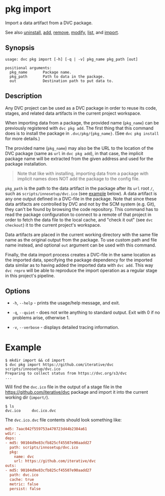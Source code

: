 # pkg import

Import a data artifact from a DVC package.

See also [uninstall](/doc/commands-reference/pkg-uninstall),
[add](/doc/commands-reference/pkg-add),
[remove](/doc/commands-reference/pkg-remove),
[modify](/doc/commands-reference/pkg-modify),
[list](/doc/commands-reference/pkg-list), and
[import](/doc/commands-reference/pkg-import).

## Synopsis

```usage
usage: dvc pkg import [-h] [-q | -v] pkg_name pkg_path [out]

positional arguments:
  pkg_name       Package name.
  pkg_path       Path to data in the package.
  out            Destination path to put data to.
```

## Description

Any DVC project can be used as a DVC package in order to reuse its code, stages,
and related data artifacts in the current project workspace.

When importing data from a package, the provided name (`pkg_name`) can be
previously registered with `dvc pkg add`. The first thing that this command does
is to install the package in `.dvc/pkg/{pkg_name}`. (See `dvc pkg install` for
more details.)

The provided name (`pkg_name`) may also be the URL to the location of the DVC
package (same as `url` in `dvc pkg add`), in that case, the implicit package
name will be extracted from the given address and used for the package
installation.

> Note that like with installing, importing data from a package with implicit
> names does NOT add the package to the config file.

`pkg_path` is the path to the data artifact in the package after its `url` root
`/`, such as `scripts/innosetup/dvc.ico` (see [example](#example) below). A data
artifact is any one output defined in a DVC-file in the package. Note that since
these data artifacts are controlled by DVC and not by the SCM system (e.g. Git),
they can't be found by browsing the code repository. This command has to read
the package configuration to connect to a remote of that project in order to
fetch the data file to the local cache, and "check it out" (see `dvc checkout`)
it to the current project's workspace.

Data artifacts are placed in the current working directory with the same file
name as the original output from the package. To use custom path and file name
instead, and optional `out` argument can be used with this command.

Finally, the data import process creates a DVC-file in the same location as the
imported data, specifying the package dependency for the imported data similar
as to having added the imported data with `dvc add`. This way `dvc repro` will
be able to reproduce the import operation as a regular stage in this project's
pipeline.

## Options

- `-h`, `--help` - prints the usage/help message, and exit.

- `-q`, `--quiet` - does not write anything to standard output. Exit with 0 if
  no problems arise, otherwise 1.

- `-v`, `--verbose` - displays detailed tracing information.

# Example

```dvc
$ mkdir import && cd import
$ dvc pkg import https://github.com/iterative/dvc scripts/innosetup/dvc.ico
Preparing to collect status from https://dvc.org/s3/dvc
...
```

Will find the `dvc.ico` file in the output of a stage file in the
https://github.com/iterative/dvc package and import it into the current working
dir (`import/`).

```dvc
$ ls
dvc.ico     dvc.ico.dvc
```

The `dvc.ico.dvc` file contents should look something like:

```ini
md5: 7aac042f559753a470723d44b2384a61
wdir: .
deps:
- md5: 90104d9e83cfb825cf45507e90aadd27
  path: scripts/innosetup/dvc.ico
  pkg:
    name: dvc
    url: https://github.com/iterative/dvc
outs:
- md5: 90104d9e83cfb825cf45507e90aadd27
  path: dvc.ico
  cache: true
  metric: false
  persist: false
```
